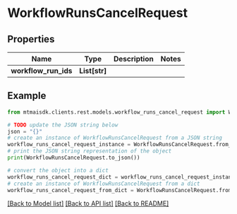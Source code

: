 # WorkflowRunsCancelRequest


## Properties

Name | Type | Description | Notes
------------ | ------------- | ------------- | -------------
**workflow_run_ids** | **List[str]** |  | 

## Example

```python
from mtmaisdk.clients.rest.models.workflow_runs_cancel_request import WorkflowRunsCancelRequest

# TODO update the JSON string below
json = "{}"
# create an instance of WorkflowRunsCancelRequest from a JSON string
workflow_runs_cancel_request_instance = WorkflowRunsCancelRequest.from_json(json)
# print the JSON string representation of the object
print(WorkflowRunsCancelRequest.to_json())

# convert the object into a dict
workflow_runs_cancel_request_dict = workflow_runs_cancel_request_instance.to_dict()
# create an instance of WorkflowRunsCancelRequest from a dict
workflow_runs_cancel_request_from_dict = WorkflowRunsCancelRequest.from_dict(workflow_runs_cancel_request_dict)
```
[[Back to Model list]](../README.md#documentation-for-models) [[Back to API list]](../README.md#documentation-for-api-endpoints) [[Back to README]](../README.md)


